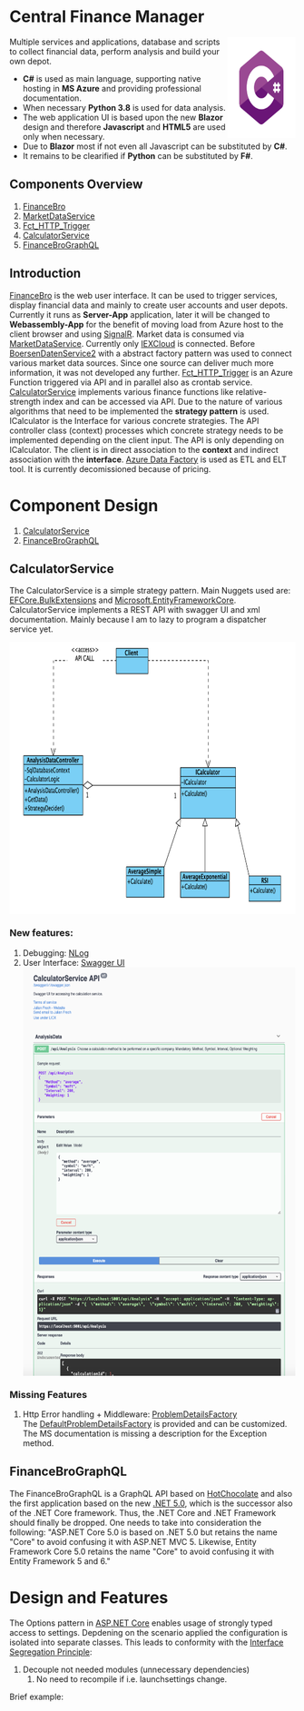 # Central Finance Manager

<img src="./images/C-Sharp-01.svg" align="right"
     alt="Size Limit logo by Anton Lovchikov" width="120" height="178">

Multiple services and applications, database and scripts to collect financial data, perform analysis and build your own depot.

* **C#** is used as main language, supporting native hosting in **MS Azure** and providing professional documentation.
* When necessary **Python 3.8** is used for data analysis.
* The web application UI is based upon the new **Blazor** design and therefore **Javascript** and **HTML5** are used only when necessary.
* Due to **Blazor** most if not even all Javascript can be substituted by **C#**.
* It remains to be clearified if **Python** can be substituted by **F#**.

## Components Overview

1. [FinanceBro](https://github.com/julian-frech/CodeExampleFB/tree/master/DOTNET/FinanceBro) 
2. [MarketDataService](https://github.com/julian-frech/CodeExampleFB/tree/master/DOTNET/MarketDataService) 
3. [Fct_HTTP_Trigger](https://github.com/julian-frech/CodeExampleFB/tree/master/DOTNET/Fct_HTTP_Trigger) 
4. [CalculatorService](https://github.com/julian-frech/CodeExampleFB/tree/NewReadMe/DOTNET/CalculatorService)
5. [FinanceBroGraphQL](https://github.com/julian-frech/CodeExampleFB/tree/master/DOTNET/FinanceBroGraphQL)

## Introduction

[FinanceBro](https://github.com/julian-frech/CodeExampleFB/tree/master/DOTNET/FinanceBro) is the web user interface. It can be used to trigger services, display financial data and mainly to create user accounts and user depots. Currently it runs as **Server-App** application, later it will be changed to **Webassembly-App** for the benefit of moving load from Azure host to the client browser and using [SignalR](https://docs.microsoft.com/de-de/aspnet/core/tutorials/signalr-blazor-webassembly?view=aspnetcore-3.1&tabs=visual-studio-mac).
Market data is consumed via [MarketDataService](https://github.com/julian-frech/CodeExampleFB/tree/master/DOTNET/MarketDataService). Currently only [IEXCloud](https://iexcloud.io) is connected.  Before [BoersenDatenService2](https://github.com/julian-frech/CodeExampleFB/tree/NewReadMe/DOTNET/BoersenDatenService2/BoersenDatenService1) with a abstract factory pattern was used to connect various market data sources. Since one source can deliver much more information, it was not developed any further. [Fct_HTTP_Trigger](https://github.com/julian-frech/CodeExampleFB/tree/master/DOTNET/Fct_HTTP_Trigger) is an Azure Function triggered via API and in parallel also as crontab service.  
[CalculatorService](https://github.com/julian-frech/CodeExampleFB/tree/NewReadMe/DOTNET/CalculatorService) implements various finance functions like relative-strength index and can be accessed via API. Due to the nature of various algorithms that need to be implemented the **strategy pattern** is used. ICalculator is the Interface for various concrete strategies. The API controller class (context) processes which concrete strategy needs to be implemented depending on the client input. The API is only depending on ICalculator. The client is in direct association to the **context** and indirect association with the **interface**. 
[Azure Data Factory](https://azure.microsoft.com/de-de/services/data-factory/) is used as ETL and ELT tool. It is currently decomissioned because of pricing. 

# Component Design

1. [CalculatorService](https://github.com/julian-frech/CodeExampleFB#calculatorservice)
2. [FinanceBroGraphQL](https://github.com/julian-frech/CodeExampleFB#financebrographql)

## CalculatorService

The CalculatorService is a simple strategy pattern. Main Nuggets used are: 
[EFCore.BulkExtensions](https://github.com/borisdj/EFCore.BulkExtensions) and [Microsoft.EntityFrameworkCore](https://www.nuget.org/packages/Microsoft.EntityFrameworkCore). CalculatorService implements a REST API with swagger UI and xml documentation. Mainly because I am to lazy to program a dispatcher service yet.

<img src="./images/CalculatorServiceUML.png" align="center"
     alt="Strategy pattern: CalculatorService" width="720" height="480">

### New features: 

1. Debugging: [NLog](https://nlog-project.org)
2. User Interface: [Swagger UI](https://docs.microsoft.com/de-de/aspnet/core/tutorials/getting-started-with-swashbuckle?view=aspnetcore-3.1&tabs=visual-studio-mac)<br />
<img src="./images/CalculatorServiceSwaggerApi.png" align="center"
     alt="Strategy pattern: CalculatorService" width="480" height="720">

### Missing Features
1. Http Error handling + Middleware: [ProblemDetailsFactory](https://docs.microsoft.com/en-us/aspnet/core/web-api/handle-errors?view=aspnetcore-3.1#client-error-response)<br />
The [DefaultProblemDetailsFactory](https://github.com/dotnet/aspnetcore/blob/master/src/Mvc/Mvc.Core/src/Infrastructure/DefaultProblemDetailsFactory.cs) is provided and can be customized. The MS documentation is missing a description for the Exception method.


## FinanceBroGraphQL
The FinanceBroGraphQL is a GraphQL API based on [HotChocolate](https://github.com/ChilliCream/hotchocolate) and also the first application based on the new [.NET 5.0](https://docs.microsoft.com/en-us/dotnet/core/dotnet-five), which is the successor also of the .NET Core framework. Thus, the .NET Core and .NET Framework should finally be dropped. One needs to take into consideration the following: "ASP.NET Core 5.0 is based on .NET 5.0 but retains the name "Core" to avoid confusing it with ASP.NET MVC 5. Likewise, Entity Framework Core 5.0 retains the name "Core" to avoid confusing it with Entity Framework 5 and 6."

# Design and Features

The Options pattern in [ASP.NET Core](https://docs.microsoft.com/en-us/aspnet/core/fundamentals/configuration/options?view=aspnetcore-3.1) enables usage of strongly typed access to settings. Depdening on the scenario applied the configuration is isolated into separate classes. 
This leads to conformity with the [Interface Segregation Principle](https://docs.microsoft.com/en-us/dotnet/architecture/modern-web-apps-azure/architectural-principles#encapsulation): 
1. Decouple not needed modules (unnecessary dependencies)
     1. No need to recompile if i.e. launchsettings change.

Brief example:  
